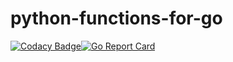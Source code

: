 # python-functions-for-go
[![Codacy Badge](https://api.codacy.com/project/badge/Grade/2d3d22a86a4241fe825b6c445549afc7)](https://app.codacy.com/app/MeteHanC/python-functions-for-go?utm_source=github.com&utm_medium=referral&utm_content=MeteHanC/python-functions-for-go&utm_campaign=Badge_Grade_Dashboard)[![Go Report Card](https://goreportcard.com/badge/github.com/metehanc/python-functions-for-go)](https://goreportcard.com/report/github.com/metehanc/python-functions-for-go)
